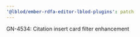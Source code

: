 ```yaml
---
'@lblod/ember-rdfa-editor-lblod-plugins': patch
---
```


GN-4534: Citation insert card filter enhancement

